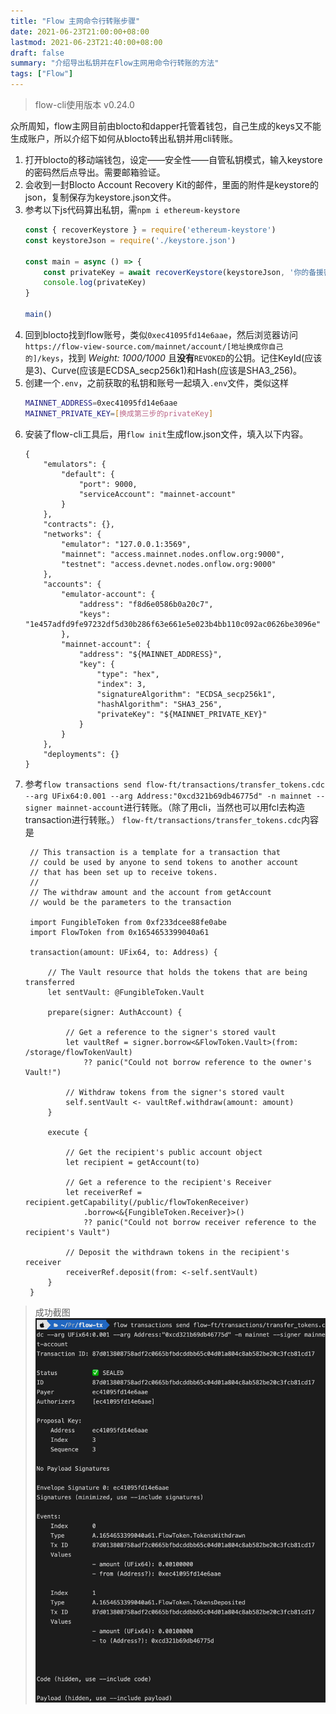 ```yaml
---
title: "Flow 主网命令行转账步骤"
date: 2021-06-23T21:00:00+08:00
lastmod: 2021-06-23T21:40:00+08:00
draft: false
summary: "介绍导出私钥并在Flow主网用命令行转账的方法"
tags: ["Flow"]
---
```


> flow-cli使用版本 v0.24.0

众所周知，flow主网目前由blocto和dapper托管着钱包，自己生成的keys又不能生成账户，所以介绍下如何从blocto转出私钥并用cli转账。

1. 打开blocto的移动端钱包，设定——安全性——自管私钥模式，输入keystore的密码然后点导出。需要邮箱验证。
2. 会收到一封Blocto Account Recovery Kit的邮件，里面的附件是keystore的json，复制保存为keystore.json文件。
3. 参考以下js代码算出私钥，需`npm i ethereum-keystore`
    ```javascript
    const { recoverKeystore } = require('ethereum-keystore')
    const keystoreJson = require('./keystore.json')

    const main = async () => {
        const privateKey = await recoverKeystore(keystoreJson, '你的备援密码')
        console.log(privateKey)
    }

    main()
    ```
4. 回到blocto找到flow账号，类似`0xec41095fd14e6aae`，然后浏览器访问`https://flow-view-source.com/mainnet/account/[地址换成你自己的]/keys`，找到 *Weight: 1000/1000* 且**没有**`REVOKED`的公钥。记住KeyId(应该是3)、Curve(应该是ECDSA_secp256k1)和Hash(应该是SHA3_256)。
5. 创建一个`.env`，之前获取的私钥和账号一起填入`.env`文件，类似这样
    ```bash
    MAINNET_ADDRESS=0xec41095fd14e6aae
    MAINNET_PRIVATE_KEY=[换成第三步的privateKey]
    ```
6. 安装了flow-cli工具后，用`flow init`生成flow.json文件，填入以下内容。
    ```
    {
        "emulators": {
            "default": {
                "port": 9000,
                "serviceAccount": "mainnet-account"
            }
        },
        "contracts": {},
        "networks": {
            "emulator": "127.0.0.1:3569",
            "mainnet": "access.mainnet.nodes.onflow.org:9000",
            "testnet": "access.devnet.nodes.onflow.org:9000"
        },
        "accounts": {
            "emulator-account": {
                "address": "f8d6e0586b0a20c7",
                "keys": "1e457adfd9fe97232df5d30b286f63e661e5e023b4bb110c092ac0626be3096e"
            },
            "mainnet-account": {
                "address": "${MAINNET_ADDRESS}",
                "key": {
                    "type": "hex",
                    "index": 3,
                    "signatureAlgorithm": "ECDSA_secp256k1",
                    "hashAlgorithm": "SHA3_256",
                    "privateKey": "${MAINNET_PRIVATE_KEY}"
                }
            }
        },
        "deployments": {}
    }
    ```
7. 参考`flow transactions send flow-ft/transactions/transfer_tokens.cdc --arg UFix64:0.001 --arg Address:"0xcd321b69db46775d" -n mainnet --signer mainnet-account`进行转账。（除了用cli，当然也可以用fcl去构造transaction进行转账。）
   `flow-ft/transactions/transfer_tokens.cdc`内容是
   ```
    // This transaction is a template for a transaction that
    // could be used by anyone to send tokens to another account
    // that has been set up to receive tokens.
    //
    // The withdraw amount and the account from getAccount
    // would be the parameters to the transaction

    import FungibleToken from 0xf233dcee88fe0abe
    import FlowToken from 0x1654653399040a61

    transaction(amount: UFix64, to: Address) {

        // The Vault resource that holds the tokens that are being transferred
        let sentVault: @FungibleToken.Vault

        prepare(signer: AuthAccount) {

            // Get a reference to the signer's stored vault
            let vaultRef = signer.borrow<&FlowToken.Vault>(from: /storage/flowTokenVault)
                ?? panic("Could not borrow reference to the owner's Vault!")

            // Withdraw tokens from the signer's stored vault
            self.sentVault <- vaultRef.withdraw(amount: amount)
        }

        execute {

            // Get the recipient's public account object
            let recipient = getAccount(to)

            // Get a reference to the recipient's Receiver
            let receiverRef = recipient.getCapability(/public/flowTokenReceiver)
                .borrow<&{FungibleToken.Receiver}>()
                ?? panic("Could not borrow receiver reference to the recipient's Vault")

            // Deposit the withdrawn tokens in the recipient's receiver
            receiverRef.deposit(from: <-self.sentVault)
        }
    }
   ```

> 成功截图
    ![tx-success](tx-success.png)